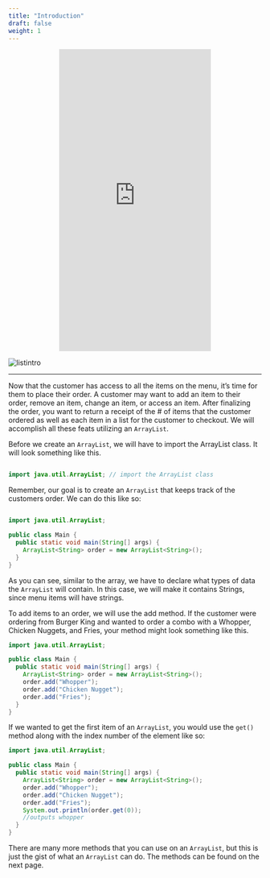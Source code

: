 ```yaml
---
title: "Introduction"
draft: false
weight: 1
---
```


<p style="text-align: center;"><iframe width="60%" height="600px" src="https://www.youtube.com/embed/2g5lG34rNmY" frameborder="0" allow="accelerometer; autoplay; clipboard-write; encrypted-media; gyroscope; picture-in-picture" allowfullscreen></iframe></p>

<link rel="stylesheet" href="../../style.css">

![listintro](../../img/listintro.png)
<hr>

Now that the customer has access to all the items on the menu, it’s time for them to place their order. A customer may want to add an item to their order, remove an item, change an item, or access an item. After finalizing the order, you want to return a receipt of the # of items that the customer ordered as well as each item in a list for the customer to checkout. We will accomplish all these feats utilizing an `ArrayList`.

Before we create an `ArrayList`, we will have to import the ArrayList class. It will look something like this.

```java

import java.util.ArrayList; // import the ArrayList class

```

Remember, our goal is to create an `ArrayList` that keeps track of the customers order. We can do this like so:


    
```java

import java.util.ArrayList;

public class Main {
  public static void main(String[] args) {
    ArrayList<String> order = new ArrayList<String>();
  }
}

```

As you can see, similar to the array, we have to declare what types of data the `ArrayList` will contain. In this case, we will make it contains Strings, since menu items will have strings.

To add items to an order, we will use the add method. If the customer were ordering from Burger King and wanted to order a combo with a Whopper, Chicken Nuggets, and Fries, your method might look something like this.

```java
import java.util.ArrayList;

public class Main {
  public static void main(String[] args) {
    ArrayList<String> order = new ArrayList<String>();
    order.add("Whopper");
    order.add("Chicken Nugget");
    order.add("Fries");
  }
}
```
If we wanted to get the first item of an `ArrayList`, you would use the `get()` method along with the index number of the element like so:

```java
import java.util.ArrayList;

public class Main {
  public static void main(String[] args) {
    ArrayList<String> order = new ArrayList<String>();
    order.add("Whopper");
    order.add("Chicken Nugget");
    order.add("Fries");
    System.out.println(order.get(0));
    //outputs whopper
  }
}
```

There are many more methods that you can use on an `ArrayList`, but this is just the gist of what an `ArrayList` can do. The methods can be found on the next page. 